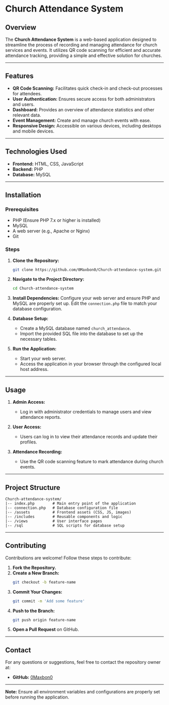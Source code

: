 # Church Attendance System

## Overview
The **Church Attendance System** is a web-based application designed to streamline the process of recording and managing attendance for church services and events. It utilizes QR code scanning for efficient and accurate attendance tracking, providing a simple and effective solution for churches.

---

## Features
- **QR Code Scanning:** Facilitates quick check-in and check-out processes for attendees.
- **User Authentication:** Ensures secure access for both administrators and users.
- **Dashboard:** Provides an overview of attendance statistics and other relevant data.
- **Event Management:** Create and manage church events with ease.
- **Responsive Design:** Accessible on various devices, including desktops and mobile devices.

---

## Technologies Used
- **Frontend:** HTML, CSS, JavaScript
- **Backend:** PHP
- **Database:** MySQL

---

## Installation

### Prerequisites
- PHP (Ensure PHP 7.x or higher is installed)
- MySQL
- A web server (e.g., Apache or Nginx)
- Git

### Steps
1. **Clone the Repository:**
   ```bash
   git clone https://github.com/0Maxbon0/Church-attendance-system.git
   ```

2. **Navigate to the Project Directory:**
   ```bash
   cd Church-attendance-system
   ```

3. **Install Dependencies:**
   Configure your web server and ensure PHP and MySQL are properly set up. Edit the `connection.php` file to match your database configuration.

4. **Database Setup:**
   - Create a MySQL database named `church_attendance`.
   - Import the provided SQL file into the database to set up the necessary tables.

5. **Run the Application:**
   - Start your web server.
   - Access the application in your browser through the configured local host address.

---

## Usage

1. **Admin Access:**
   - Log in with administrator credentials to manage users and view attendance reports.

2. **User Access:**
   - Users can log in to view their attendance records and update their profiles.

3. **Attendance Recording:**
   - Use the QR code scanning feature to mark attendance during church events.

---

## Project Structure
```
Church-attendance-system/
|-- index.php        # Main entry point of the application
|-- connection.php   # Database configuration file
|-- /assets          # Frontend assets (CSS, JS, images)
|-- /includes        # Reusable components and logic
|-- /views           # User interface pages
|-- /sql             # SQL scripts for database setup
```

---

## Contributing

Contributions are welcome! Follow these steps to contribute:

1. **Fork the Repository.**
2. **Create a New Branch:**
   ```bash
   git checkout -b feature-name
   ```
3. **Commit Your Changes:**
   ```bash
   git commit -m 'Add some feature'
   ```
4. **Push to the Branch:**
   ```bash
   git push origin feature-name
   ```
5. **Open a Pull Request** on GitHub.

---

## Contact
For any questions or suggestions, feel free to contact the repository owner at:
- **GitHub:** [0Maxbon0](https://github.com/0Maxbon0)


---

**Note:** Ensure all environment variables and configurations are properly set before running the application.
